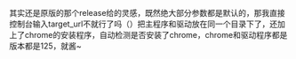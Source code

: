 其实还是原版的那个release给的灵感，既然绝大部分参数都是默认的，那我直接控制台输入target_url不就行了吗（）把主程序和驱动放在同一个目录下了，还加上了chrome的安装程序，自动检测是否安装了chrome，chrome和驱动程序都是版本都是125，就酱~

